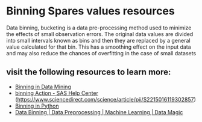 # Binning Spares values resources
Data binning, bucketing is a data pre-processing method used to minimize the effects of small observation errors. The original data values are divided into small intervals known as bins and then they are replaced by a general value calculated for that bin. This has a smoothing effect on the input data and may also reduce the chances of overfitting in the case of small datasets
## visit the following resources to learn more:
- [Binning in Data Mining](https://www.geeksforgeeks.org/binning-in-data-mining/)
- [binning Action - SAS Help Center](https://documentation.sas.com)
(https://www.sciencedirect.com/science/article/pii/S2215016119302857)
- [Binning in Python](https://www.coursera.org/lecture/data-analysis-with-python/binning-in-python-T8z3M)
- [Data Binning | Data Preprocessing | Machine Learning | Data Magic](https://youtu.be/rOm_PzWMKIY)
